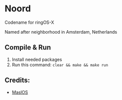 # Noord
Codename for ringOS-X

Named after neighborhood in Amsterdam, Netherlands

## Compile & Run
1. Install needed packages
2. Run this command: `clear && make && make run`

## Credits:
- [MaslOS](https://github.com/marceldobehere/MaslOS)
